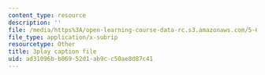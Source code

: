 ```yaml
---
content_type: resource
description: ''
file: /media/https%3A/open-learning-course-data-rc.s3.amazonaws.com/5-61-physical-chemistry-fall-2017/ad31096bb06952d1ab9cc50ae8d87c41_zR6vXHHQZZA.vtt
file_type: application/x-subrip
resourcetype: Other
title: 3play caption file
uid: ad31096b-b069-52d1-ab9c-c50ae8d87c41
---
```

